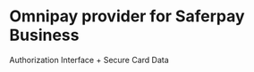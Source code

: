 Omnipay provider for Saferpay Business
======================================

Authorization Interface + Secure Card Data

